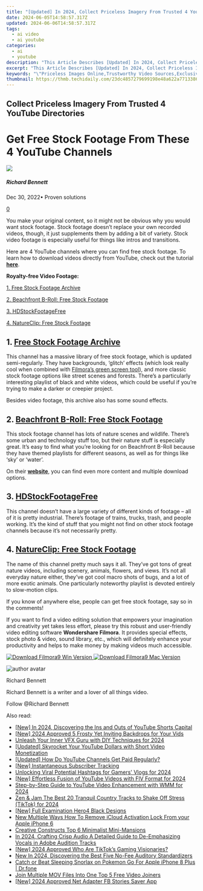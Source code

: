 ```yaml
---
title: "[Updated] In 2024, Collect Priceless Imagery From Trusted 4 YouTube Directories"
date: 2024-06-05T14:58:57.317Z
updated: 2024-06-06T14:58:57.317Z
tags:
  - ai video
  - ai youtube
categories:
  - ai
  - youtube
description: "This Article Describes [Updated] In 2024, Collect Priceless Imagery From Trusted 4 YouTube Directories"
excerpt: "This Article Describes [Updated] In 2024, Collect Priceless Imagery From Trusted 4 YouTube Directories"
keywords: "\"Priceless Images Online,Trustworthy Video Sources,Exclusive Film Collections,High-Quality Video Content,Reliable YouTube Directories,Valuable Visual Archives,Authentic YouTube Repositories\""
thumbnail: https://thmb.techidaily.com/23dc4857279699198e48a622a7713386fd30f7f47908caf6a0fe50229057f885.jpg
---
```


## Collect Priceless Imagery From Trusted 4 YouTube Directories

# Get Free Stock Footage From These 4 YouTube Channels

![](https://images.wondershare.com/filmora/article-images/richard-bennett.jpg)

##### Richard Bennett

 Dec 30, 2022• Proven solutions

[0](#commentsBoxSeoTemplate)

You make your original content, so it might not be obvious why you would want stock footage. Stock footage doesn’t replace your own recorded videos, though, it just supplements them by adding a bit of variety. Stock video footage is especially useful for things like intros and transitions.

Here are 4 YouTube channels where you can find free stock footage. To learn how to download videos directly from YouTube, check out the tutorial **[here](https://tools.techidaily.com/wondershare/filmora/download/)**.

**Royalty-free Video Footage:**

[1\. Free Stock Footage Archive](#freestockfootage)

[2\. Beachfront B-Roll: Free Stock Footage](#beachfront)

[3\. HDStockFootageFree](#hdstock)

[4\. NatureClip: Free Stock Footage](#natureclip)

## **1\. [Free Stock Footage Archive](https://www.youtube.com/channel/UCy8fgmCsEDIKMWx4Zi0CvNQ/featured)**

This channel has a massive library of free stock footage, which is updated semi-regularly. They have backgrounds, ‘glitch’ effects (which look really cool when combined with [Filmora’s green screen tool](https://tools.techidaily.com/wondershare/filmora/download/)), and more classic stock footage options like street scenes and forests. There’s a particularly interesting playlist of black and white videos, which could be useful if you’re trying to make a darker or creepier project.

Besides video footage, this archive also has some sound effects.

## **2\. [Beachfront B-Roll: Free Stock Footage](https://www.youtube.com/user/Beachfrontprod/featured)**

This stock footage channel has lots of nature scenes and wildlife. There’s some urban and technology stuff too, but their nature stuff is especially great. It’s easy to find what you’re looking for on Beachfront B-Roll because they have themed playlists for different seasons, as well as for things like ‘sky’ or ‘water’.

On their **[website](http://www.beachfrontbroll.com/)**, you can find even more content and multiple download options.

## **3\. [HDStockFootageFree](https://www.youtube.com/user/HDStockFootageFree)**

This channel doesn’t have a large variety of different kinds of footage – all of it is pretty industrial. There’s footage of trains, trucks, trash, and people working. It’s the kind of stuff that you might not find on other stock footage channels because it’s not necessarily pretty.

## **4\. [NatureClip: Free Stock Footage](https://www.youtube.com/user/NatureClip)**

The name of this channel pretty much says it all. They’ve got tons of great nature videos, including scenery, animals, flowers, and views. It’s not all everyday nature either, they’ve got cool macro shots of bugs, and a lot of more exotic animals. One particularly noteworthy playlist is devoted entirely to slow-motion clips.

If you know of anywhere else, people can get free stock footage, say so in the comments!

If you want to find a video editing solution that empowers your imagination and creativity yet takes less effort, please try this robust and user-friendly video editing software **Wondershare Filmora**. It provides special effects, stock photo & video, sound library, etc., which will definitely enhance your productivity and helps to make money by making videos much accessible.

[![Download Filmora9 Win Version](https://images.wondershare.com/filmora/guide/download-btn-win.jpg) ](https://tools.techidaily.com/wondershare/filmora/download/) [![Download Filmora9 Mac Version](https://images.wondershare.com/filmora/guide/download-btn-mac.jpg) ](https://download.wondershare.com/filmora9-mac%5Ffull718.zip)

![author avatar](https://images.wondershare.com/filmora/article-images/richard-bennett.jpg)

Richard Bennett

Richard Bennett is a writer and a lover of all things video.

Follow @Richard Bennett

<span class="atpl-alsoreadstyle">Also read:</span>
<div><ul>
<li><a href="https://facebook-video-share.techidaily.com/new-in-2024-discovering-the-ins-and-outs-of-youtube-shorts-capital/"><u>[New] In 2024, Discovering the Ins and Outs of YouTube Shorts Capital</u></a></li>
<li><a href="https://facebook-video-share.techidaily.com/new-2024-approved-5-frosty-yet-inviting-backdrops-for-your-vids/"><u>[New] 2024 Approved  5 Frosty Yet Inviting Backdrops for Your Vids</u></a></li>
<li><a href="https://facebook-video-share.techidaily.com/unleash-your-inner-vfx-guru-with-diy-techniques-for-2024/"><u>Unleash Your Inner VFX Guru with DIY Techniques for 2024</u></a></li>
<li><a href="https://facebook-video-share.techidaily.com/updated-skyrocket-your-youtube-dollars-with-short-video-monetization/"><u>[Updated] Skyrocket Your YouTube Dollars with Short Video Monetization</u></a></li>
<li><a href="https://facebook-video-share.techidaily.com/updated-how-do-youtube-channels-get-paid-regularly/"><u>[Updated] How Do YouTube Channels Get Paid Regularly?</u></a></li>
<li><a href="https://facebook-video-share.techidaily.com/new-instantaneous-subscriber-tracking/"><u>[New] Instantaneous Subscriber Tracking</u></a></li>
<li><a href="https://facebook-video-share.techidaily.com/unlocking-viral-potential-hashtags-for-gamers-vlogs-for-2024/"><u>Unlocking Viral Potential  Hashtags for Gamers' Vlogs for 2024</u></a></li>
<li><a href="https://facebook-video-share.techidaily.com/new-effortless-fusion-of-youtube-videos-with-flv-format-for-2024/"><u>[New] Effortless Fusion of YouTube Videos with FlV Format for 2024</u></a></li>
<li><a href="https://facebook-video-share.techidaily.com/step-by-step-guide-to-youtube-video-enhancement-with-wmm-for-2024/"><u>Step-by-Step Guide to YouTube Video Enhancement with WMM for 2024</u></a></li>
<li><a href="https://tiktok-video-recordings.techidaily.com/zen-and-jam-the-best-20-tranquil-country-tracks-to-shake-off-stress-tiktok-for-2024/"><u>Zen & Jam  The Best 20 Tranquil Country Tracks to Shake Off Stress (TikTok) for 2024</u></a></li>
<li><a href="https://some-knowledge.techidaily.com/new-full-examination-hero4-black-designs/"><u>[New] Full Examination  Hero4 Black Designs</u></a></li>
<li><a href="https://activate-lock.techidaily.com/new-multiple-ways-how-to-remove-icloud-activation-lock-from-your-apple-iphone-6-by-drfone-ios/"><u>New Multiple Ways How To Remove iCloud Activation Lock From your Apple iPhone 6</u></a></li>
<li><a href="https://screen-video-capture.techidaily.com/creative-constructs-top-6-minimalist-mini-mansions/"><u>Creative Constructs  Top 6 Minimalist Mini-Mansions</u></a></li>
<li><a href="https://sound-optimizing.techidaily.com/in-2024-crafting-crisp-audio-a-detailed-guide-to-de-emphasizing-vocals-in-adobe-audition-tracks/"><u>In 2024, Crafting Crisp Audio A Detailed Guide to De-Emphasizing Vocals in Adobe Audition Tracks</u></a></li>
<li><a href="https://tiktok-video-recordings.techidaily.com/new-2024-approved-who-are-tiktoks-gaming-visionaries/"><u>[New] 2024 Approved  Who Are TikTok’s Gaming Visionaries?</u></a></li>
<li><a href="https://sound-optimizing.techidaily.com/new-in-2024-discovering-the-best-five-no-fee-auditory-standardizers/"><u>New In 2024, Discovering the Best Five No-Fee Auditory Standardizers</u></a></li>
<li><a href="https://ios-pokemon-go.techidaily.com/catch-or-beat-sleeping-snorlax-on-pokemon-go-for-apple-iphone-8-plus-drfone-by-drfone-virtual-ios/"><u>Catch or Beat Sleeping Snorlax on Pokemon Go For Apple iPhone 8 Plus | Dr.fone</u></a></li>
<li><a href="https://video-ai-editor.techidaily.com/join-multiple-mov-files-into-one-top-5-free-video-joiners/"><u>Join Multiple MOV Files Into One Top 5 Free Video Joiners</u></a></li>
<li><a href="https://facebook-video-files.techidaily.com/new-2024-approved-net-adapter-fb-stories-saver-app/"><u>[New] 2024 Approved  Net Adapter  FB Stories Saver App</u></a></li>
</ul></div>

<ins class="adsbygoogle"
      style="display:block"
      data-ad-client="ca-pub-7571918770474297"
      data-ad-slot="8358498916"
      data-ad-format="auto"
      data-full-width-responsive="true"></ins>